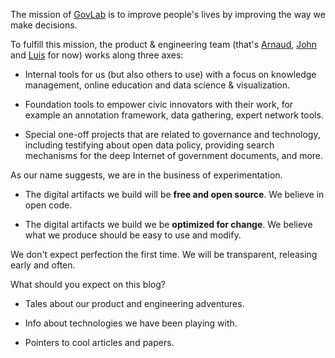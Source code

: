 <!-- 
.. title: Hello World!
.. slug: hello-world
.. date: 2014-11-11 13:47:05 UTC-05:00
.. tags: 
.. link: 
.. description: hello from the GovLab geeks
.. type: text
-->

The mission of [GovLab](http://thegovlab.org) is to improve people's lives by improving the way we make decisions.

To fulfill this mission, the product & engineering team (that's [Arnaud](https://github.com/sahuguet), [John](https://github.com/talos) and [Luis](https://github.com/luisdaniel) for now) works along three axes:

* Internal tools for us (but also others to use) with a focus on knowledge management, online education and data science & visualization.

* Foundation tools to empower civic innovators with their work, for example an annotation framework, data gathering, expert network tools.

* Special one-off projects that are related to governance and technology, including testifying about open data policy, providing search mechanisms for the deep Internet of government documents, and more.

As our name suggests, we are in the business of experimentation.

<!-- TEASER_END -->

* The digital artifacts we build will be **free and open source**. We believe in open code.

* The digital artifacts we build we be **optimized for change**. We believe what we produce should be easy to use and modify.

We don't expect perfection the first time. We will be transparent, releasing early and often.

What should you expect on this blog?

* Tales about our product and engineering adventures.

* Info about technologies we have been playing with.

* Pointers to cool articles and papers.
